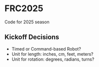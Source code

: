 # FRC2025
Code for 2025 season

## Kickoff Decisions

- Timed or Command-based Robot?
- Unit for length: inches, cm, feet, meters?
- Unit for rotation: degrees, radians, turns?
